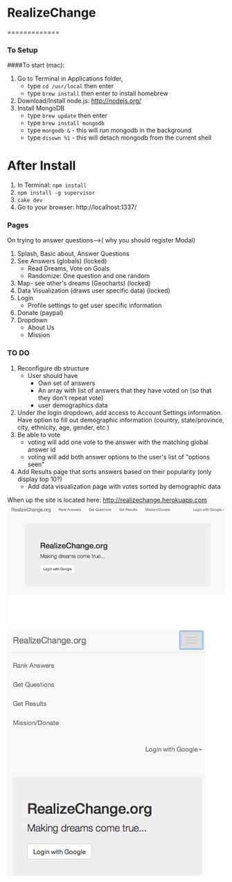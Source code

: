 # RealizeChange
=============
### To Setup

####To start (mac):
1. Go to Terminal in Applications folder, 
	* type `cd /usr/local` then enter
	* type `brew install` then enter to install homebrew
2. Download/Install node.js: http://nodejs.org/
3. Install MongoDB
	* type `brew update` then enter
	* type `brew install mongodb`
	* type `mongodb &` - this will run mongodb in the background
	* type `disown %1` - this will detach mongodb from the current shell
# After Install
1. In Terminal: `npm install`
2. `npm install -g supervisor`
3. `cake dev`
4. Go to your browser: http://localhost:1337/


### Pages
On trying to answer questions-->( why you should register Modal)
1. Splash, Basic about, Answer Questions
2. See Answers (globals) (locked)
	* Read Dreams, Vote on Goals
	* Randomize: One question and one random
3. Map- see other's dreams (Geocharts) (locked)
4. Data Visualization (draws user specific data) (locked)
5. Login
	* Profile settings to get user specific information
6. Donate (paypal)
7. Dropdown
	* About Us
	* Mission

### TO DO
1. Reconfigure db structure 
	* User should have 
		* Own set of answers
		* An array with list of answers that they have voted on (so that they don't repeat vote)
		* user demographics data
2. Under the login dropdown, add access to Account Settings information. Have option to fill out demographic information (country, state/province, city, ethnicity, age, gender, etc.)
3. Be able to vote
	* voting will add one vote to the answer with the matching global answer id
	* voting will add both answer options to the user's list of "options seen"
4. Add Results page that sorts answers based on their popularity (only display top 10?)
	* Add data visualization page with votes sorted by demographic data


When up the site is located here: http://realizechange.herokuapp.com
![Full](/public/img/full.png)
![Compressed](/public/img/compressed.png)

